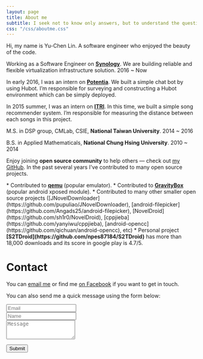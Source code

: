 ```yaml
---
layout: page
title: About me
subtitle: I seek not to know only answers, but to understand the questions.
css: "/css/aboutme.css"
---
```


Hi, my name is Yu-Chen Lin. A software engineer who enjoyed the beauty of the code.

<p class="about-text">
<span class="fa fa-briefcase about-icon"></span>
Working as a Software Engineer on <strong><a href="https://www.synology.com/en-global">Synology</a></strong>. We are building reliable and flexible virtualization infrastructure solution. 2016 ~ Now
</p>

<p class="about-text">
<span class="fa fa-briefcase about-icon"></span>
In early 2016, I was an intern on <strong><a href="http://potentia.asia/">Potentia</a></strong>. We built a simple chat bot by using Hubot. I’m responsible for surveying and constructing a Hubot environment which can be simply deployed.
</p>

<p class="about-text">
<span class="fa fa-briefcase about-icon"></span>
In 2015 summer, I was an intern on <strong><a href="https://www.itri.org.tw/">ITRI</a></strong>. In this time, we built a simple song recommender system. I’m responsible for measuring the distance between each songs in this project.
</p>

<p class="about-text">
<span class="fa fa-graduation-cap about-icon"></span>
M.S. in DSP group, CMLab, CSIE, <strong>National Taiwan University</strong>. 2014 ~ 2016
</p>

<p class="about-text">
<span class="fa fa-graduation-cap about-icon"></span>
B.S. in Applied Mathematicals, <strong>National Chung Hsing University</strong>. 2010 ~ 2014
</p>

<p class="about-text">
<span class="fa fa-code about-icon"></span>
Enjoy joining <strong>open source community</strong> to help others &mdash; check out <a href="https://github.com/npes87184">my GitHub</a>. In the past several years I've contributed to many open source projects.
</p>
* Contributed to <strong><a href="https://www.qemu.org/">qemu</a></strong> (popular emulator).
* Contributed to <strong><a href="https://github.com/GravityBox/GravityBox">GravityBox</a></strong> (popular android xposed module).
* Contributed to many other smaller open source projects ([JNovelDownloader](https://github.com/pupuliao/JNovelDownloader), [android-filepicker](https://github.com/Angads25/android-filepicker), [NovelDroid](https://github.com/sh1r0/NovelDroid), [cppjieba](https://github.com/yanyiwu/cppjieba), [android-opencc](https://github.com/qichuan/android-opencc), etc)
* Personal project <strong>[S2TDroid](https://github.com/npes87184/S2TDroid)</strong> has more than 18,000 downloads and its score in google play is 4.7/5.

<div id="contactme-section">
<h1 id="contact">Contact</h1>

<!--
<div class="alert alert-danger" role="alert">
I will be away until Feb 6, with very limited time to work. My responses will be slow during this period.
</div>
-->



<p>You can <a href="mailto:npes87184@gmail.com?subject=Hello from npes87184.github.io">email me</a> or find me <a href="https://www.facebook.com/npes87184">on Facebook</a> if you want to get in touch.
<form action="https://formspree.io/npes87184@gmail.com" method="POST" class="form" id="contact-form">
  <p>You can also send me a quick message using the form below:</p>
  <div class="row">
    <div class="col-xs-6">
      <input type="email" name="_replyto" class="form-control input-lg" placeholder="Email" title="Email">
    </div>
    <div class="col-xs-6">
      <input type="text" name="name" class="form-control input-lg" placeholder="Name" title="Name">
    </div>
  </div>
  <input type="hidden" name="_subject" value="New submission from deanattali.com">
  <textarea type="text" name="content" class="form-control input-lg" placeholder="Message" title="Message" required="required" rows="3"></textarea>
  <input type="text" name="_gotcha" style="display:none">
  <input type="hidden" name="_next" value="./aboutme?message=Your message was sent successfully, thanks!" />
  
  <button type="submit" class="btn btn-lg btn-primary">Submit</button>
</form>
